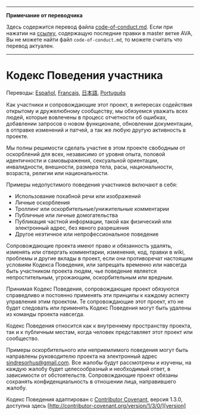 ___
**Примечание от переводчика**

Здесь содержится перевод файла [code-of-conduct.md](https://github.com/sindresorhus/ava/blob/master/code-of-conduct.md). Если при нажатии на [ссылку](https://github.com/sindresorhus/ava/compare/4111f9483f2ff6a158b603735a712eee3ab074c4...master#diff-d3030a18b089fdb1fbfabf6e75e4aef0), содержащую последние правки в master ветке AVA, Вы не можете найти файл `code-of-conduct.md`, то можете считать что перевод актуален.
___
# Кодекс Поведения участника

Переводы: [Español](https://github.com/sindresorhus/ava-docs/blob/master/es_ES/code-of-conduct.md), [Français](https://github.com/sindresorhus/ava-docs/blob/master/fr_FR/code-of-conduct.md), [日本語](https://github.com/sindresorhus/ava-docs/blob/master/ja_JP/code-of-conduct.md), [Português](https://github.com/sindresorhus/ava-docs/blob/master/pt_BR/code-of-conduct.md)

Как участники и сопровождающие этот проект, в интересах содействия
открытому и дружелюбному сообществу, мы обязуемся уважать всех людей, которые
вовлечены в процесс отчетности об ошибках, добавлении запросов о новом функционале,
обновлении документации, в отправке изменений и патчей, а так же любую другую активность в проекте.

Мы полны решимости сделать участие в этом проекте свободным от
оскорблений для всех, независимо от уровня опыта, половой
идентичности и самовыражения, сексуальной ориентации, инвалидности, внешности,
размера тела, расы, национальности, возраста, религии или национальности.

Примеры недопустимого поведения участников включают в себя:

* Использование похабной речи или изображений
* Личные оскорбления
* Троллинг или оскорбительные/унижительные комментарии
* Публичные или личные домогательства
* Публикация частной информации, такой как физический или
  электронный адрес, без явного разрешения
* Другое неэтичное или непрофессиональное поведение

Сопровождающие проекта имеют право и обязанность удалять, изменять или
отвергать комментарии, изменения, код, правки в wiki, проблемы и
другие вклады в проект, если они противоречат настоящим условиям Кодекса Поведения,
или запрещать временно или навсегда быть участником проекта людям, чье
поведение является непростительным, угрожающим, оскорбительным или вредным.

Принимая Кодекс Поведения, сопровождающие проект обязуются справедливо
и постоянно применять эти принципы к каждому аспекту управления этим проектом.
Те сопровождающие этот проект, кто не будет следовать или применять
Кодекс Поведения могут быть удалены из команды проекта навсегда.

Кодекс Поведения относится как к внутреннему пространству проекта, так и к
публичным местам, когда человек представляет этот проект или сообщество.

Примеры оскорбительного или неприемлимого поведения могут быть направлены
руководителю проекта на электронный адрес sindresorhus@gmail.com. Все
жалобы будут рассмотрены и изучены, на каждую жалобу будет целесообразный
и необходимый ответ, в зависимости от обстоятельств. Сопровождающие проект
обязаны сохранять конфиденциальность в отношении лица, направившего жалобу.

Кодекс Поведения адаптирован с [Contributor Covenant][homepage],
версия 1.3.0, доступна здесь
[http://contributor-covenant.org/version/1/3/0/][version]

[homepage]: http://contributor-covenant.org
[version]: http://contributor-covenant.org/version/1/3/0/

